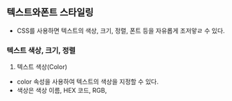 ## 텍스트와폰트 스타일링

- CSS를 사용하면 텍스트의 색상, 크기, 정렬, 폰트 등을 자유롭게 조저앟ㄹ 수 있다.

### 텍스트 색상, 크기, 정렬
  1. 텍스트 색상(Color)
  - color 속성을 사용하여 텍스트의 색상을 지정할 수 있다.
  - 색상은 색상 이름, HEX 코드, RGB, 
